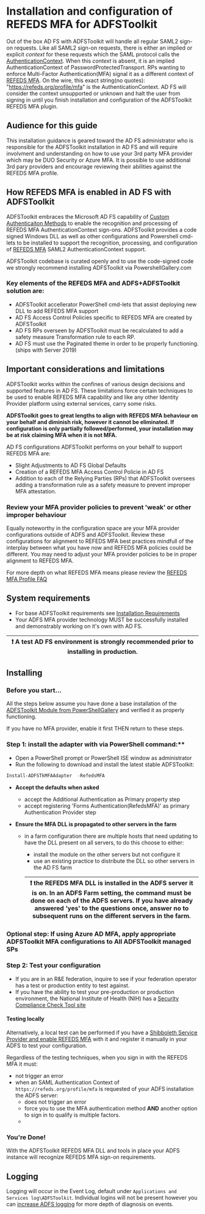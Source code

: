 # Installation and configuration of REFEDS MFA for ADFSToolkit

Out of the box AD FS with ADFSToolkit will handle all regular SAML2 sign-on requests. Like all SAML2 sign-on requests, there is either an implied or explicit _context_ for these requests which the SAML protocol calls the [AuthenticationContext](https://docs.oasis-open.org/security/saml/v2.0/saml-authn-context-2.0-os.pdf). When this _context_ is absent, it is an implied AuthenticationContext of PasswordProtectedTransport.  RPs wanting to enforce Multi-Factor Authentication(MFA)  signal it as a different context of  [REFEDS MFA](https://refeds.org/profile/mfa). On the wire, this exact string(no quotes): "https://refeds.org/profile/mfa"  is the AuthenticationContext. AD FS will consider the context unsupported  or unknown and halt  the user from signing in until you finish installation and configuration of the ADFSToolkit REFEDS MFA plugin.

## Audience for this guide
This installation guidance is geared toward the AD FS administrator who is responsible for the ADFSToolkit installation in AD FS and will require involvment and understanding on how to use your 3rd party MFA provider which may be DUO Security or Azure MFA. It is possible to use additional 3rd pary providers and encourage reviewing their abilities against the REFEDS MFA profile.

## How REFEDS MFA is enabled in AD FS with ADFSToolkit
ADFSToolkit embraces the Microsoft AD FS capability of [Custom Authenticaiton Methods](https://docs.microsoft.com/en-us/windows-server/identity/ad-fs/development/ad-fs-build-custom-auth-method) to enable the recognition and processing of REFEDS MFA AuthenticationContext sign-ons. ADFSToolkit provides a code signed Windows DLL as well as other configurations and Powershell cmd-lets to be installed to support the recognition, processing, and configuration of [REFEDS MFA](https://refeds.org/profile/mfa) SAML2 AuthenticationContext support.

ADFSToolkit codebase is curated openly and to use the code-signed code we strongly recommend installing ADFSToolkit via PowershellGallery.com

### Key elements of the REFEDS MFA and ADFS+ADFSToolkit solution are:

-  ADFSToolkit accellerator PowerShell cmd-lets that assist deploying new DLL to add REFEDS MFA support
-  AD FS Access Control Policies specific to REFEDS MFA are created by ADFSToolkit
-  AD FS  RPs overseen by ADFSToolkit must be recalculated to add a safety measure Transformation rule to each RP.
-  AD FS must use the Paginated theme in order to be properly functioning.  (ships with Server 2019)


## Important considerations and limitations

ADFSToolkit works within the confines of various design decisions and supported features in AD FS. These limitations force certain techniques to be used to enable REFEDS MFA capability and like any other Identity Provider platform using external services, carry some risks.

**ADFSToolkit goes to great lengths to align with REFEDS MFA behaviour on your behalf and diminish risk, however it cannot be eliminated.  If configuration is only partially followed/performed, your installation may be at risk claiming MFA when it is not MFA.**

AD FS configurations ADFSToolkit performs on your behalf to support REFEDS MFA are:
- Slight Adjustments to AD FS Global Defaults
- Creation of a REFEDS MFA Access Control Policie in AD FS
- Addition to each of the Relying Parties (RPs) that ADFSToolkit oversees adding a transformation rule as a safety measure to prevent improper MFA attestation. 

### Review your  MFA provider policies to prevent 'weak' or other improper behaviour

Equally noteworthy in the configuration space are your MFA provider configurations outside of ADFS and ADFSToolkit. 
Review these configurations for alignment to REFEDS MFA best practices mindfull of the interplay between what you have now and REFEDS MFA policies could be different.
You may need to adjust your MFA provider policies to be in proper alignment to REFEDS MFA.

For more depth on what REFEDS MFA means please review the [REFEDS MFA Profile FAQ](https://wiki.refeds.org/display/PRO/MFA+Profile+FAQ)

## System requirements

  - For base ADFSToolkit requirements see [Installation Requirements](/docs/README.md) 
  - Your ADFS MFA provider technology MUST be successfully installed and demonstrably working on it's own with  AD FS.

  |:exclamation:  A test AD FS environment is strongly recommended prior to installing in production. |
  |---------------------------------------------------------------------------------------------------|


## Installing

### Before you start...

All the steps below assume you have done a base installation of the [ADFSToolkit Module from PowerShellGallery](https://www.powershellgallery.com/packages/ADFSToolkit) and verified it as properly functioning.

If you have no MFA provider, enable it first THEN return to these steps.

### Step 1: install the adapter with via PowerShell command:**
  - Open a PowerShell prompt or PowerShell ISE window as administrator  
  - Run the following to download and install the latest stable ADFSToolkit:
  ```PowerShell
  Install-ADFSTkMFAAdapter  -RefedsMFA
  ```
- **Accept the defaults when asked**
  - accept the Additional Authentication as Primary  property step
  - accept registering 'Forms Authentication(RefedsMFA)' as primary  Authentication Provider step

- **Ensure the MFA DLL is propagated to other servers in the farm**
  - in a farm configuration there are multiple hosts that need updating to have the DLL present on all servers, to do this choose to either:
    - install the module on the other servers but not configure it
    - use an existing practice to distribute the DLL so other servers in the AD FS farm

    |:exclamation: the REFEDS MFA DLL is installed in the ADFS server it is on. In an ADFS Farm setting, the command must be done on each of the ADFS servers. If you have already answered 'yes' to the questions once, answer no to subsequent runs on the different servers in the farm.  |
     |-----------------------------------------------------------------------------|


### Optional step: If using Azure AD MFA, apply appropriate ADFSToolkit MFA configurations to All ADFSToolkit managed SPs




### Step 2: Test your configuration

-  If you are in an R&E federation, inquire to see if your federation operator has a test or production entity to test against.
-  If you have the ability to test your pre-production or production environment, the National Institute of Health (NIH) has a [Security Compliance Check Tool site](https://auth.nih.gov/CertAuthV3/forms/compliancecheck.aspx)

#### Testing locally
 Alternatively, a local test can be performed if  you have a [Shibboleth Service Provider and enable REFEDS MFA](https://shibboleth.atlassian.net/wiki/spaces/SP3/pages/2114781453/Requiring+Multi-Factor+Authentication) with it and register it manually in your ADFS to test your configuration. 


 Regardless of the testing techniques, when  you sign in with the REFEDS MFA it must:
 - not trigger an error
 - when an SAML Authentication Context of ``https://refeds.org/profile/mfa`` is requested of your ADFS installation the ADFS server:
   - does not trigger an error
   - force you to use the MFA authentication method  **AND** another option to sign in to qualify is multiple factors.
   -


### You're Done!
With the ADFSToolkit REFEDS MFA DLL and tools in place your ADFS instance will recognize REFEDS MFA sign-on requirements. 

## Logging

Logging will occur in the Event Log, default under `Applications and Services log\ADFSToolkit`. 
Individual logins will not be present however you can [increase ADFS logging](https://docs.microsoft.com/en-us/windows-server/identity/ad-fs/troubleshooting/ad-fs-tshoot-logging) for more depth of diagnosis on events. 
